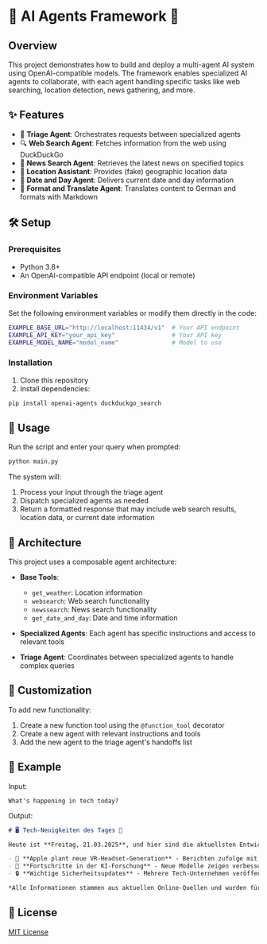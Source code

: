 # 🤖 AI Agents Framework 🚀

## Overview

This project demonstrates how to build and deploy a multi-agent AI system using OpenAI-compatible models. The framework enables specialized AI agents to collaborate, with each agent handling specific tasks like web searching, location detection, news gathering, and more.

## ✨ Features

- 🧠 **Triage Agent**: Orchestrates requests between specialized agents
- 🔍 **Web Search Agent**: Fetches information from the web using DuckDuckGo
- 📰 **News Search Agent**: Retrieves the latest news on specified topics
- 📍 **Location Assistant**: Provides (fake) geographic location data
- 📅 **Date and Day Agent**: Delivers current date and day information
- 🔄 **Format and Translate Agent**: Translates content to German and formats with Markdown

## 🛠️ Setup

### Prerequisites

- Python 3.8+
- An OpenAI-compatible API endpoint (local or remote)

### Environment Variables

Set the following environment variables or modify them directly in the code:

```bash
EXAMPLE_BASE_URL="http://localhost:11434/v1"  # Your API endpoint
EXAMPLE_API_KEY="your_api_key"                # Your API key
EXAMPLE_MODEL_NAME="model_name"               # Model to use
```

### Installation

1. Clone this repository
2. Install dependencies:

```bash
pip install openai-agents duckduckgo_search
```

## 🚀 Usage

Run the script and enter your query when prompted:

```bash
python main.py
```

The system will:

1. Process your input through the triage agent
2. Dispatch specialized agents as needed
3. Return a formatted response that may include web search results, location data, or current date information

## 🧩 Architecture

This project uses a composable agent architecture:

- **Base Tools**:
  - `get_weather`: Location information
  - `websearch`: Web search functionality
  - `newssearch`: News search functionality
  - `get_date_and_day`: Date and time information

- **Specialized Agents**:
  Each agent has specific instructions and access to relevant tools

- **Triage Agent**:
  Coordinates between specialized agents to handle complex queries

## 🔧 Customization

To add new functionality:

1. Create a new function tool using the `@function_tool` decorator
2. Create a new agent with relevant instructions and tools
3. Add the new agent to the triage agent's handoffs list

## 📝 Example

Input:

```
What's happening in tech today?
```

Output:

```markdown
# 🖥️ Tech-Neuigkeiten des Tages 🚀

Heute ist **Freitag, 21.03.2025**, und hier sind die aktuellsten Entwicklungen in der Tech-Welt:

- 📱 **Apple plant neue VR-Headset-Generation** - Berichten zufolge mit verbesserter Akkulaufzeit und leichterem Design
- 🤖 **Fortschritte in der KI-Forschung** - Neue Modelle zeigen verbesserte Fähigkeiten bei komplexem Reasoning
- 🔒 **Wichtige Sicherheitsupdates** - Mehrere Tech-Unternehmen veröffentlichen kritische Patches

*Alle Informationen stammen aus aktuellen Online-Quellen und wurden für Sie zusammengefasst.*
```

## 📄 License

[MIT License](LICENSE)
